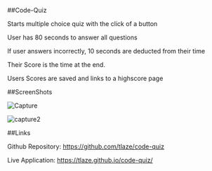 ##Code-Quiz

Starts multiple choice quiz with the click of a button

User has 80 seconds to answer all questions

If user answers incorrectly, 10 seconds are deducted from their time

Their Score is the time at the end.

Users Scores are saved and links to a highscore page

##ScreenShots

![Capture](https://user-images.githubusercontent.com/47471193/134452357-701ac4d9-bb76-48d8-8f2a-aa68b369631a.PNG)


![capture2](https://user-images.githubusercontent.com/47471193/134452368-a9eeb27a-45c6-48ee-b419-2dcc824cecd7.PNG)


##Links

Github Repository: https://github.com/tlaze/code-quiz

Live Application: https://tlaze.github.io/code-quiz/
